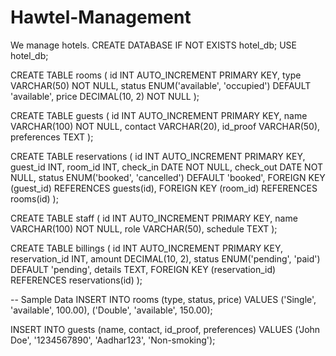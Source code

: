 # Hawtel-Management
We manage hotels. 
CREATE DATABASE IF NOT EXISTS hotel_db;
USE hotel_db;

CREATE TABLE rooms (
    id INT AUTO_INCREMENT PRIMARY KEY,
    type VARCHAR(50) NOT NULL,
    status ENUM('available', 'occupied') DEFAULT 'available',
    price DECIMAL(10, 2) NOT NULL
);

CREATE TABLE guests (
    id INT AUTO_INCREMENT PRIMARY KEY,
    name VARCHAR(100) NOT NULL,
    contact VARCHAR(20),
    id_proof VARCHAR(50),
    preferences TEXT
);

CREATE TABLE reservations (
    id INT AUTO_INCREMENT PRIMARY KEY,
    guest_id INT,
    room_id INT,
    check_in DATE NOT NULL,
    check_out DATE NOT NULL,
    status ENUM('booked', 'cancelled') DEFAULT 'booked',
    FOREIGN KEY (guest_id) REFERENCES guests(id),
    FOREIGN KEY (room_id) REFERENCES rooms(id)
);

CREATE TABLE staff (
    id INT AUTO_INCREMENT PRIMARY KEY,
    name VARCHAR(100) NOT NULL,
    role VARCHAR(50),
    schedule TEXT
);

CREATE TABLE billings (
    id INT AUTO_INCREMENT PRIMARY KEY,
    reservation_id INT,
    amount DECIMAL(10, 2),
    status ENUM('pending', 'paid') DEFAULT 'pending',
    details TEXT,
    FOREIGN KEY (reservation_id) REFERENCES reservations(id)
);

-- Sample Data
INSERT INTO rooms (type, status, price) VALUES 
('Single', 'available', 100.00),
('Double', 'available', 150.00);

INSERT INTO guests (name, contact, id_proof, preferences) VALUES 
('John Doe', '1234567890', 'Aadhar123', 'Non-smoking');
